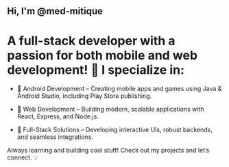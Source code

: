 ## Hi, I'm @med-mitique
# A full-stack developer with a passion for both mobile and web development! 🚀 I specialize in:

- 🔹 Android Development – Creating mobile apps and games using Java & Android Studio, including Play Store publishing.

- 🔹 Web Development – Building modern, scalable applications with React, Express, and Node.js.

- 🔹 Full-Stack Solutions – Developing interactive UIs, robust backends, and seamless integrations.

Always learning and building cool stuff! Check out my projects and let’s connect. 💡

